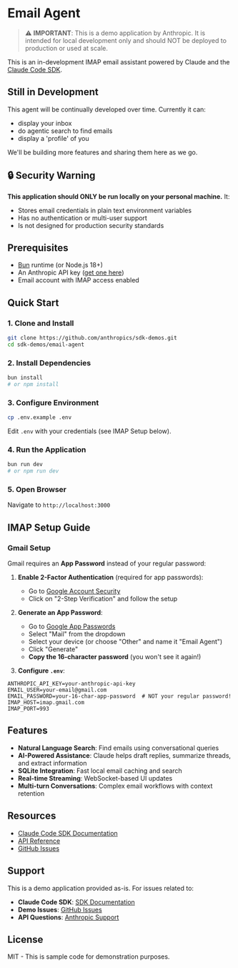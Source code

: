 # Email Agent

> ⚠️ **IMPORTANT**: This is a demo application by Anthropic. It is intended for local development only and should NOT be deployed to production or used at scale.

This is an in-development IMAP email assistant powered by Claude and the [Claude Code SDK](https://docs.anthropic.com/en/docs/claude-code/sdk/sdk-overview).

## Still in Development

This agent will be continually developed over time. Currently it can:
- display your inbox
- do agentic search to find emails
- display a 'profile' of you

We'll be building more features and sharing them here as we go.


## 🔒 Security Warning

**This application should ONLY be run locally on your personal machine.** It:
- Stores email credentials in plain text environment variables
- Has no authentication or multi-user support
- Is not designed for production security standards

## Prerequisites

- [Bun](https://bun.sh) runtime (or Node.js 18+)
- An Anthropic API key ([get one here](https://console.anthropic.com))
- Email account with IMAP access enabled

## Quick Start

### 1. Clone and Install

```bash
git clone https://github.com/anthropics/sdk-demos.git
cd sdk-demos/email-agent
```

### 2. Install Dependencies

```bash
bun install
# or npm install
```

### 3. Configure Environment

```bash
cp .env.example .env
```

Edit `.env` with your credentials (see IMAP Setup below).

### 4. Run the Application

```bash
bun run dev
# or npm run dev
```

### 5. Open Browser

Navigate to `http://localhost:3000`

## IMAP Setup Guide

### Gmail Setup

Gmail requires an **App Password** instead of your regular password:

1. **Enable 2-Factor Authentication** (required for app passwords):
   - Go to [Google Account Security](https://myaccount.google.com/security)
   - Click on "2-Step Verification" and follow the setup

2. **Generate an App Password**:
   - Go to [Google App Passwords](https://myaccount.google.com/apppasswords)
   - Select "Mail" from the dropdown
   - Select your device (or choose "Other" and name it "Email Agent")
   - Click "Generate"
   - **Copy the 16-character password** (you won't see it again!)

3. **Configure `.env`**:
```env
ANTHROPIC_API_KEY=your-anthropic-api-key
EMAIL_USER=your-email@gmail.com
EMAIL_PASSWORD=your-16-char-app-password  # NOT your regular password!
IMAP_HOST=imap.gmail.com
IMAP_PORT=993
```

## Features

- **Natural Language Search**: Find emails using conversational queries
- **AI-Powered Assistance**: Claude helps draft replies, summarize threads, and extract information
- **SQLite Integration**: Fast local email caching and search
- **Real-time Streaming**: WebSocket-based UI updates
- **Multi-turn Conversations**: Complex email workflows with context retention

## Resources

- [Claude Code SDK Documentation](https://docs.anthropic.com/en/docs/claude-code/sdk/sdk-overview)
- [API Reference](https://docs.anthropic.com/claude)
- [GitHub Issues](https://github.com/anthropics/sdk-demos/issues)

## Support

This is a demo application provided as-is. For issues related to:
- **Claude Code SDK**: [SDK Documentation](https://docs.anthropic.com/claude-code)
- **Demo Issues**: [GitHub Issues](https://github.com/anthropics/sdk-demos/issues)
- **API Questions**: [Anthropic Support](https://support.anthropic.com)

## License

MIT - This is sample code for demonstration purposes.
